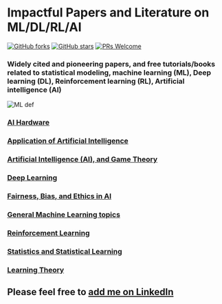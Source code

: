 # Impactful Papers and Literature on ML/DL/RL/AI

[![GitHub forks](https://img.shields.io/github/forks/tirthajyoti/Papers-Literature-ML-DL-RL-AI.svg)](https://github.com/tirthajyoti/Papers-Literature-ML-DL-RL-AI/network)
[![GitHub stars](https://img.shields.io/github/stars/tirthajyoti/Papers-Literature-ML-DL-RL-AI.svg)](https://github.com/tirthajyoti/Papers-Literature-ML-DL-RL-AI/stargazers)
[![PRs Welcome](https://img.shields.io/badge/PRs-welcome-brightgreen.svg)](https://github.com/tirthajyoti/Papers-Literature-ML-DL-RL-AI/pulls)

### Widely cited and pioneering papers, and free tutorials/books related to statistical modeling, machine learning (ML), Deep learning (DL), Reinforcement learning (RL), Artificial intelligence (AI)

![ML def](https://raw.githubusercontent.com/tirthajyoti/Papers-Literature-ML-DL-AI/master/Images/What-is-machine-learning_Definition.jpg)

### [AI Hardware](https://github.com/tirthajyoti/Papers-Literature-ML-DL-RL-AI/tree/master/AI%20Hardware)
### [Application of Artificial Intelligence](https://github.com/tirthajyoti/Papers-Literature-ML-DL-RL-AI/tree/master/Application%20of%20AI)
### [Artificial Intelligence (AI), and Game Theory](https://github.com/tirthajyoti/Papers-Literature-ML-DL-AI/tree/master/AI-Game-Theory)
### [Deep Learning](https://github.com/tirthajyoti/Papers-Literature-ML-DL-AI/tree/master/Deep-learning)
### [Fairness, Bias, and Ethics in AI](https://github.com/tirthajyoti/Papers-Literature-ML-DL-RL-AI/tree/master/Fairness%2C%20Bias%2C%20Ethics%20in%20AI%20and%20ML)
### [General Machine Learning topics](https://github.com/tirthajyoti/Papers-Literature-ML-DL-AI/tree/master/General-Machine-Learning)
### [Reinforcement Learning](https://github.com/tirthajyoti/Papers-Literature-ML-DL-AI/tree/master/Reinforcement%20Learning)
### [Statistics and Statistical Learning](https://github.com/tirthajyoti/Papers-Literature-ML-DL-AI/tree/master/Statistics%20and%20Statistical%20Learning)
### [Learning Theory](https://github.com/tirthajyoti/Papers-Literature-ML-DL-AI/tree/master/Learning%20Theory)


## Please feel free to [add me on LinkedIn](https://www.linkedin.com/in/tirthajyoti-sarkar-2127aa7/)
